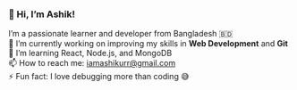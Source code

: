 ### 👋 Hi, I’m Ashik!
I’m a passionate learner and developer from Bangladesh 🇧🇩  
🔭 I’m currently working on improving my skills in **Web Development** and **Git**  
🌱 I’m learning React, Node.js, and MongoDB  
📫 How to reach me: iamashikurr@gmail.com  
⚡ Fun fact: I love debugging more than coding 😅  
